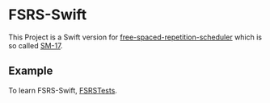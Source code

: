 # FSRS-Swift

This Project is a Swift version for [free-spaced-repetition-scheduler](https://github.com/open-spaced-repetition/free-spaced-repetition-scheduler) which is so called [SM-17](https://supermemo.guru/wiki/Algorithm_SM-17).

## Example

To learn FSRS-Swift, [FSRSTests](../Tests/FSRSTests/FSRSTests.swift).
